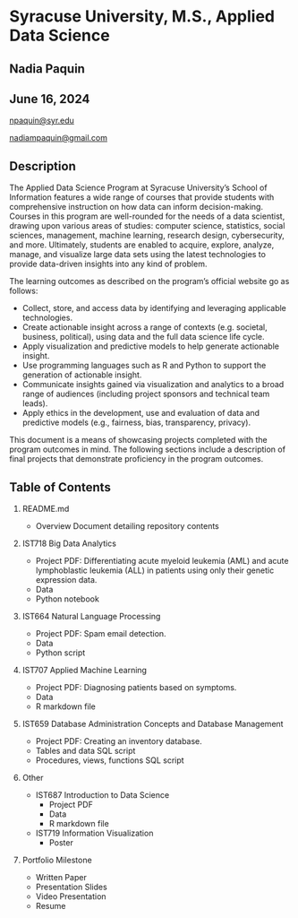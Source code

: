 # Syracuse University, M.S., Applied Data Science
## Nadia Paquin
## June 16, 2024

npaquin@syr.edu

nadiampaquin@gmail.com

## Description

The Applied Data Science Program at Syracuse University’s School of Information features a wide range of courses that provide students with comprehensive instruction on how data can inform decision-making. Courses in this program are well-rounded for the needs of a data scientist, drawing upon various areas of studies: computer science, statistics, social sciences, management, machine learning, research design, cybersecurity, and more. Ultimately, students are enabled to acquire, explore, analyze, manage, and visualize large data sets using the latest technologies to provide data-driven insights into any kind of problem. 

The learning outcomes as described on the program’s official website go as follows:
- Collect, store, and access data by identifying and leveraging applicable technologies.
- Create actionable insight across a range of contexts (e.g. societal, business, political), using data and the full data science life cycle.
- Apply visualization and predictive models to help generate actionable insight.
- Use programming languages such as R and Python to support the generation of actionable insight.
- Communicate insights gained via visualization and analytics to a broad range of audiences (including project sponsors and technical team leads).
- Apply ethics in the development, use and evaluation of data and predictive models (e.g., fairness, bias, transparency, privacy).

This document is a means of showcasing projects completed with the program outcomes in mind. The following sections include a description of final projects that demonstrate proficiency in the program outcomes. 

## Table of Contents

1. README.md 
    - Overview Document detailing repository contents
  
2. IST718 Big Data Analytics
    - Project PDF: Differentiating acute myeloid leukemia (AML) and acute lymphoblastic leukemia (ALL) in patients using only their genetic expression data.
    - Data
    - Python notebook
  
3. IST664 Natural Language Processing
    - Project PDF: Spam email detection.
    - Data
    - Python script
  
4. IST707 Applied Machine Learning
    - Project PDF: Diagnosing patients based on symptoms.
    - Data
    - R markdown file
      
5. IST659 Database Administration Concepts and Database Management
    - Project PDF: Creating an inventory database.
    - Tables and data SQL script
    - Procedures, views, functions SQL script
      
6. Other
    - IST687 Introduction to Data Science
        - Project PDF
        - Data
        - R markdown file
    - IST719 Information Visualization
        -  Poster

7. Portfolio Milestone
    - Written Paper
    - Presentation Slides
    - Video Presentation
    - Resume

